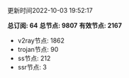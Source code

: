 更新时间2022-10-03 19:52:17

**总订阅: 64**
**总节点: 9807**
**有效节点: 2167**
- v2ray节点: 1862
- trojan节点: 90
- ss节点: 212
- ssr节点: 3
